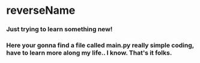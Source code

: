 # reverseName

### Just trying to learn something new!
### Here your gonna find a file called main.py really simple coding, have to learn more along my life.. I know. That's it folks.
